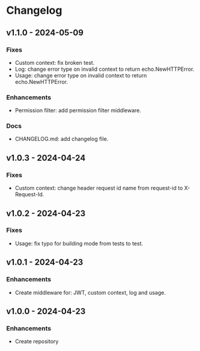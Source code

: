 # Changelog

## v1.1.0 - 2024-05-09

### Fixes

* Custom context: fix broken test.
* Log: change error type on invalid context to return echo.NewHTTPError.
* Usage: change error type on invalid context to return echo.NewHTTPError.

### Enhancements

* Permission filter: add permission filter middleware.

### Docs

* CHANGELOG.md: add changelog file.

## v1.0.3 - 2024-04-24

### Fixes

* Custom context: change header request id name from request-id to X-Request-Id.

## v1.0.2 - 2024-04-23

### Fixes

* Usage: fix typo for building mode from tests to test.

## v1.0.1 - 2024-04-23

### Enhancements

* Create middleware for: JWT, custom context, log and usage.

## v1.0.0 - 2024-04-23

### Enhancements

* Create repository
